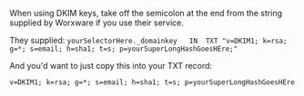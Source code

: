 When using DKIM keys, take off the semicolon at the end from the string supplied by Worxware if you use their service.

They supplied:
`yourSelectorHere._domainkey   IN  TXT "v=DKIM1; k=rsa; g=*; s=email; h=sha1; t=s; p=yourSuperLongHashGoesHEre;"`

And you'd want to just copy this into your TXT record:

`v=DKIM1; k=rsa; g=*; s=email; h=sha1; t=s; p=yourSuperLongHashGoesHEre`
